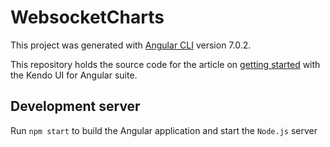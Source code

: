 # WebsocketCharts

This project was generated with [Angular CLI](https://github.com/angular/angular-cli) version 7.0.2.

This repository holds the source code for the article on [getting started](https://www.telerik.com/kendo-angular-ui/components/charts/how-to/bind-to-websockets/) with the Kendo UI for Angular suite.

## Development server

Run `npm start` to build the Angular application and start the `Node.js` server
